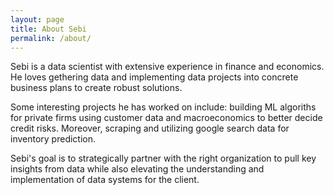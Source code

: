 ```yaml
---
layout: page
title: About Sebi
permalink: /about/
---
```


Sebi is a data scientist with extensive experience in finance and economics. He loves gethering data and implementing data projects into concrete business plans to create robust solutions. 

Some interesting projects he has worked on include: building ML algoriths for private firms using customer data and macroeconomics to better decide credit risks. Moreover, scraping and utilizing google search data for inventory prediction.

Sebi's goal is to strategically partner with the right organization to pull key insights from data while also elevating the understanding and implementation of data systems for the client.
